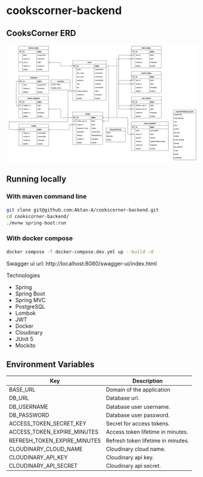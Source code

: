 # cookscorner-backend

## CooksCorner ERD
![alt cookscorner-erd](cookscorner-erd.png)

## Running locally

### With maven command line
```bash
git clone git@github.com:Aktan-A/cookscorner-backend.git
cd cookscorner-backend/
./mvnw spring-boot:run
```

### With docker compose
```bash
docker compose -f docker-compose.dev.yml up --build -d
```

Swagger ui url: http://localhost:8080/swagger-ui/index.html

Technologies
- Spring
- Spring Boot
- Spring MVC
- PostgreSQL
- Lombok
- JWT
- Docker
- Cloudinary
- JUnit 5
- Mockito

## Environment Variables
| Key                          | Description                        |
|------------------------------|------------------------------------|
| BASE_URL                     | Domain of the application          |
| DB_URL                       | Database url.                      |
| DB_USERNAME                  | Database user username.            |
| DB_PASSWORD                  | Database user password.            |
| ACCESS_TOKEN_SECRET_KEY      | Secret for access tokens.          |
| ACCESS_TOKEN_EXPIRE_MINUTES  | Access token lifetime in minutes.  |
| REFRESH_TOKEN_EXPIRE_MINUTES | Refresh token lifetime in minutes. |
| CLOUDINARY_CLOUD_NAME        | Cloudinary cloud name.             |
| CLOUDINARY_API_KEY           | Cloudinary api key.                |
| CLOUDINARY_API_SECRET        | Cloudinary api secret.             |